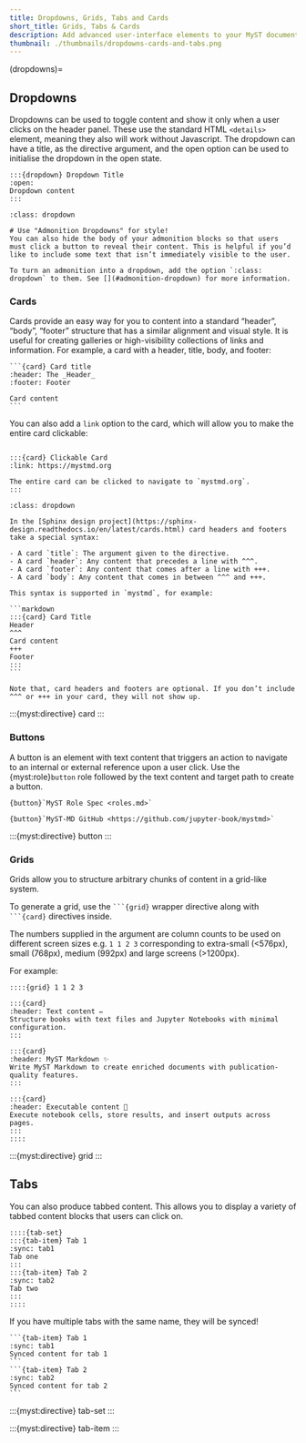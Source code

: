 ```yaml
---
title: Dropdowns, Grids, Tabs and Cards
short_title: Grids, Tabs & Cards
description: Add advanced user-interface elements to your MyST documents with grids, cards, tabs, and dropdowns.
thumbnail: ./thumbnails/dropdowns-cards-and-tabs.png
---
```


(dropdowns)=

## Dropdowns

Dropdowns can be used to toggle content and show it only when a user clicks on the header panel. These use the standard HTML `<details>` element, meaning they also will work without Javascript. The dropdown can have a title, as the directive argument, and the open option can be used to initialise the dropdown in the open state.

```{myst}
:::{dropdown} Dropdown Title
:open:
Dropdown content
:::
```

```{seealso}
:class: dropdown

# Use "Admonition Dropdowns" for style!
You can also hide the body of your admonition blocks so that users must click a button to reveal their content. This is helpful if you’d like to include some text that isn’t immediately visible to the user.

To turn an admonition into a dropdown, add the option `:class: dropdown` to them. See [](#admonition-dropdown) for more information.
```

### Cards

Cards provide an easy way for you to content into a standard “header”, “body”, “footer” structure that has a similar alignment and visual style. It is useful for creating galleries or high-visibility collections of links and information.
For example, a card with a header, title, body, and footer:

````{myst}
```{card} Card title
:header: The _Header_
:footer: Footer

Card content
```
````

You can also add a `link` option to the card, which will allow you to make the entire card clickable:

````{myst}

:::{card} Clickable Card
:link: https://mystmd.org

The entire card can be clicked to navigate to `mystmd.org`.
:::
````

````{note} Compatibility with Sphinx design
:class: dropdown

In the [Sphinx design project](https://sphinx-design.readthedocs.io/en/latest/cards.html) card headers and footers take a special syntax:

- A card `title`: The argument given to the directive.
- A card `header`: Any content that precedes a line with ^^^.
- A card `footer`: Any content that comes after a line with +++.
- A card `body`: Any content that comes in between ^^^ and +++.

This syntax is supported in `mystmd`, for example:

```markdown
:::{card} Card Title
Header
^^^
Card content
+++
Footer
:::
```

Note that, card headers and footers are optional. If you don’t include ^^^ or +++ in your card, they will not show up.
````
:::{myst:directive} card
:::

### Buttons

A button is an element with text content that triggers an action to navigate to an internal or external reference upon a user click. Use the {myst:role}`button` role followed by the text content and target path to create a button.

```{myst}
{button}`MyST Role Spec <roles.md>`
```

```{myst}
{button}`MyST-MD GitHub <https://github.com/jupyter-book/mystmd>`
```
:::{myst:directive} button
:::

### Grids

Grids allow you to structure arbitrary chunks of content in a grid-like system.

To generate a grid, use the ` ```{grid} ` wrapper directive along with ` ```{card} ` directives inside.

The numbers supplied in the argument are column counts to be used on different screen sizes e.g. `1 1 2 3` corresponding to extra-small (<576px), small (768px), medium (992px) and large screens (>1200px).

For example:

```{myst}
::::{grid} 1 1 2 3

:::{card}
:header: Text content ✏️
Structure books with text files and Jupyter Notebooks with minimal configuration.
:::

:::{card}
:header: MyST Markdown ✨
Write MyST Markdown to create enriched documents with publication-quality features.
:::

:::{card}
:header: Executable content 🔁
Execute notebook cells, store results, and insert outputs across pages.
:::
::::
```

:::{myst:directive} grid
:::

## Tabs

You can also produce tabbed content. This allows you to display a variety of tabbed content blocks that users can click on.

```{myst}
::::{tab-set}
:::{tab-item} Tab 1
:sync: tab1
Tab one
:::
:::{tab-item} Tab 2
:sync: tab2
Tab two
:::
::::
```

If you have multiple tabs with the same name, they will be synced!

````{tab-set}
```{tab-item} Tab 1
:sync: tab1
Synced content for tab 1
```
```{tab-item} Tab 2
:sync: tab2
Synced content for tab 2
```
````

:::{myst:directive} tab-set
:::

:::{myst:directive} tab-item
:::
